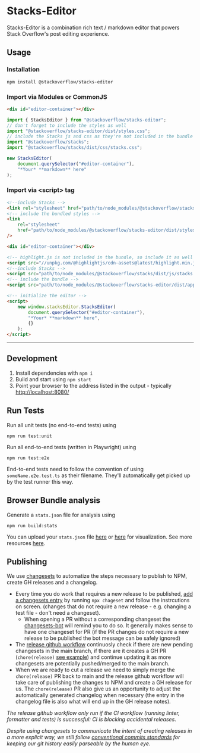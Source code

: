 # Stacks-Editor

Stacks-Editor is a combination rich text / markdown editor that powers Stack Overflow's post editing experience.

## Usage

### Installation

`npm install @stackoverflow/stacks-editor`

### Import via Modules or CommonJS

```html
<div id="editor-container"></div>
```

```js
import { StacksEditor } from "@stackoverflow/stacks-editor";
// don't forget to include the styles as well
import "@stackoverflow/stacks-editor/dist/styles.css";
// include the Stacks js and css as they're not included in the bundle
import "@stackoverflow/stacks";
import "@stackoverflow/stacks/dist/css/stacks.css";

new StacksEditor(
    document.querySelector("#editor-container"),
    "*Your* **markdown** here"
);
```

### Import via &lt;script&gt; tag

```html
<!--include Stacks -->
<link rel="stylesheet" href="path/to/node_modules/@stackoverflow/stacks/dist/css/stacks.css" />
<!-- include the bundled styles -->
<link
    rel="stylesheet"
    href="path/to/node_modules/@stackoverflow/stacks-editor/dist/styles.css"
/>

<div id="editor-container"></div>

<!-- highlight.js is not included in the bundle, so include it as well if you want it -->
<script src="//unpkg.com/@highlightjs/cdn-assets@latest/highlight.min.js"></script>
<!--include Stacks -->
<script src="path/to/node_modules/@stackoverflow/stacks/dist/js/stacks.min.js"></script>
<!-- include the bundle -->
<script src="path/to/node_modules/@stackoverflow/stacks-editor/dist/app.bundle.js"></script>

<!-- initialize the editor -->
<script>
    new window.stacksEditor.StacksEditor(
        document.querySelector("#editor-container"),
        "*Your* **markdown** here",
        {}
    );
</script>
```

---

## Development

1. Install dependencies with `npm i`
2. Build and start using `npm start`
3. Point your browser to the address listed in the output - typically <http://localhost:8080/>

## Run Tests

Run all unit tests (no end-to-end tests) using

    npm run test:unit

Run all end-to-end tests (written in Playwright) using

    npm run test:e2e

End-to-end tests need to follow the convention of using `someName.e2e.test.ts` as their filename. They'll automatically get picked up by the test runner this way.

## Browser Bundle analysis

Generate a `stats.json` file for analysis using

    npm run build:stats

You can upload your `stats.json` file [here](http://webpack.github.io/analyse/) or [here](https://chrisbateman.github.io/webpack-visualizer/) for visualization. See more resources [here](https://webpack.js.org/guides/code-splitting/#bundle-analysis).

## Publishing

We use [changesets](https://github.com/changesets/changesets) to automatize the steps necessary to publish to NPM, create GH releases and a changelog.

- Every time you do work that requires a new release to be published, [add a changesets entry](https://github.com/changesets/changesets/blob/main/docs/adding-a-changeset.md) by running `npx chageset` and follow the instrcutions on screen. (changes that do not require a new release - e.g. changing a test file - don't need a changeset).
    - When opening a PR without a corresponding changeset the [changesets-bot](https://github.com/apps/changeset-bot) will remind you to do so. It generally makes sense to have one changeset for PR (if the PR changes do not require a new release to be published the bot message can be safely ignored)
- The [release github workflow](.github/workflows/release.yml) continuosly check if there are new pending changesets in the main branch, if there are it creates a GH PR (`chore(release)` [see example](https://github.com/StackExchange/apca-check/pull/2)) and continue updating it as more changesets are potentially pushed/merged to the main branch.
- When we are ready to cut a release we need to simply merge the `chore(release)` PR back to main and the release github workflow will take care of publishing the changes to NPM and create a GH release for us. The `chore(release)` PR also give us an opportunity to adjust the automatically generated changelog when necessary (the entry in the changelog file is also what will end up in the GH release notes).

_The release github workflow only run if the CI workflow (running linter, formatter and tests) is successful: CI is blocking accidental releases_.

_Despite using changesets to communicate the intent of creating releases in a more explicit way, we still follow [conventional commits standards](https://www.conventionalcommits.org/en/v1.0.0/) for keeping our git history easily parseable by the human eye._
